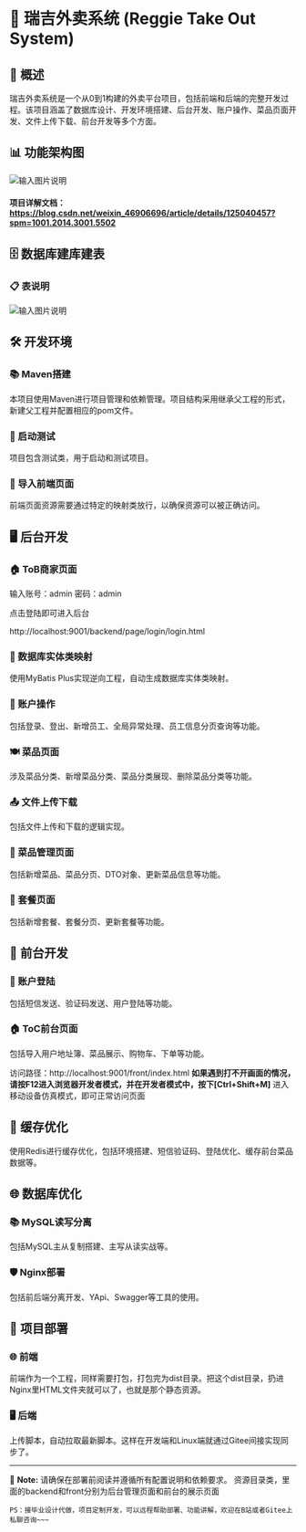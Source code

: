 # 🍔 瑞吉外卖系统 (Reggie Take Out System)

## 🌟 概述

瑞吉外卖系统是一个从0到1构建的外卖平台项目，包括前端和后端的完整开发过程。该项目涵盖了数据库设计、开发环境搭建、后台开发、账户操作、菜品页面开发、文件上传下载、前台开发等多个方面。

## 📊 功能架构图

![输入图片说明](https://i-blog.csdnimg.cn/blog_migrate/1b4bbf55da3948e3ec7ff8028d67a908.png)


#### 项目详解文档：https://blog.csdn.net/weixin_46906696/article/details/125040457?spm=1001.2014.3001.5502


## 🗄️ 数据库建库建表

### 📋 表说明

![输入图片说明](https://i-blog.csdnimg.cn/blog_migrate/9dca279fae1ea6eb23e9424c99c71ad2.png)


## 🛠️ 开发环境

### 📚 Maven搭建

本项目使用Maven进行项目管理和依赖管理。项目结构采用继承父工程的形式，新建父工程并配置相应的pom文件。

### 🚀 启动测试

项目包含测试类，用于启动和测试项目。

### 📂 导入前端页面

前端页面资源需要通过特定的映射类放行，以确保资源可以被正确访问。

## 🖥️ 后台开发
### 🏠 ToB商家页面
输入账号：admin 密码：admin

点击登陆即可进入后台

http://localhost:9001/backend/page/login/login.html

### 🔄 数据库实体类映射

使用MyBatis Plus实现逆向工程，自动生成数据库实体类映射。

### 👤 账户操作

包括登录、登出、新增员工、全局异常处理、员工信息分页查询等功能。

### 🍽️ 菜品页面

涉及菜品分类、新增菜品分类、菜品分类展现、删除菜品分类等功能。

### 📤 文件上传下载

包括文件上传和下载的逻辑实现。

### 🍳 菜品管理页面

包括新增菜品、菜品分页、DTO对象、更新菜品信息等功能。

### 🥗 套餐页面

包括新增套餐、套餐分页、更新套餐等功能。

## 📱 前台开发

### 📲 账户登陆

包括短信发送、验证码发送、用户登陆等功能。

### 🏠 ToC前台页面

包括导入用户地址簿、菜品展示、购物车、下单等功能。

访问路径：http://localhost:9001/front/index.html
**如果遇到打不开画面的情况，请按F12进入浏览器开发者模式，并在开发者模式中，按下[Ctrl+Shift+M]**
进入移动设备仿真模式，即可正常访问页面

## 💎 缓存优化

使用Redis进行缓存优化，包括环境搭建、短信验证码、登陆优化、缓存前台菜品数据等。

## 🌐 数据库优化

### 📚 MySQL读写分离

包括MySQL主从复制搭建、主写从读实战等。

### 🛡️ Nginx部署

包括前后端分离开发、YApi、Swagger等工具的使用。

## 🚀 项目部署

### 🌐 前端

前端作为一个工程，同样需要打包，打包完为dist目录。把这个dist目录，扔进Nginx里HTML文件夹就可以了，也就是那个静态资源。

### 🖥️ 后端

上传脚本，自动拉取最新脚本。这样在开发端和Linux端就通过Gitee间接实现同步了。

---

📝 **Note:** 请确保在部署前阅读并遵循所有配置说明和依赖要求。
资源目录类，里面的backend和front分别为后台管理页面和前台的展示页面

```
PS：接毕业设计代做，项目定制开发，可以远程帮助部署、功能讲解，欢迎在B站或者Gitee上私聊咨询~~~
```